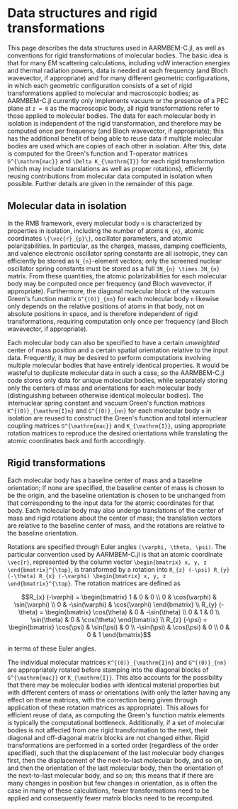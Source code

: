 # Data structures and rigid transformations

This page describes the data structures used in AARMBEM-C.jl, as well
as conventions for rigid transformations of molecular bodies. The
basic idea is that for many EM scattering calculations, including vdW
interaction energies and thermal radiation powers, data is needed at
each frequency (and Bloch wavevector, if appropriate) and for many
different geometric configurations, in which each geometric
configuration consists of a set of rigid transformations applied to
molecular and macroscopic bodies; as AARMBEM-C.jl currently only
implements vacuum or the presence of a PEC plane at ``z = 0`` as the
macroscopic body, all rigid transformations refer to those applied to
molecular bodies. The data for each molecular body in isolation is
independent of the rigid transformation, and therefore may be computed
once per frequency (and Bloch wavevector, if appropriate); this has
the additional benefit of being able to reuse data if multiple
molecular bodies are used which are copies of each other in
isolation. After this, data is computed for the Green's function and
T-operator matrices ``G^{\mathrm{mac}}`` and ``\Delta K_{\mathrm{I}}``
for each rigid transformation (which may include translations as well
as proper rotations), efficiently reusing contributions from molecular
data computed in isolation when possible. Further details are given in
the remainder of this page.

## Molecular data in isolation

In the RMB framework, every molecular body ``n`` is characterized by
properties in isolation, including the number of atoms ``N_{n}``,
atomic coordinates ``\{\vec{r}_{p}\}``, oscillator parameters, and
atomic polarizabilities. In particular, as the charges, masses,
damping coefficients, and valence electronic oscillator spring
constants are all isotropic, they can efficiently be stored as
``N_{n}``-element vectors; only the screened nuclear oscillator spring
constants must be stored as a full ``3N_{n} \times 3N_{n}``
matrix. From these quantities, the atomic polarizabilities for each
molecular body may be computed once per frequency (and Bloch
wavevector, if appropriate). Furthermore, the diagonal molecular block
of the vacuum Green's function matrix ``G^{(0)}_{nn}`` for each
molecular body ``n`` likewise only depends on the relative positions
of atoms in that body, not on absolute positions in space, and is
therefore independent of rigid transformations, requiring computation
only once per frequency (and Bloch wavevector, if appropriate).

Each molecular body can also be specified to have a certain
*unweighted* center of mass position and a certain spatial orientation
relative to the input data. Frequently, it may be desired to perform
computations involving multiple molecular bodies that have entirely
identical properties. It would be wasteful to duplicate molecular data
in such a case, so the AARMBEM-C.jl code stores only data for unique
molecular bodies, while separately storing only the centers of mass
and orientations for each molecular body (distinguishing between
otherwise identical molecular bodies). The internuclear spring
constant and vacuum Green's function matrices
``K^{(0)}_{\mathrm{I}n}`` and ``G^{(0)}_{nn}`` for each molecular body
``n`` in isolation are reused to construct the Green's function and
total internuclear coupling matrices ``G^{\mathrm{mac}}`` and
``K_{\mathrm{I}}``, using appropriate rotation matrices to reproduce
the desired orientations while translating the atomic coordinates back
and forth accordingly.

## Rigid transformations

Each molecular body has a baseline center of mass and a baseline
orientation; if none are specified, the baseline center of mass is
chosen to be the origin, and the baseline orientation is chosen to be
unchanged from that corresponding to the input data for the atomic
coordinates for that body. Each molecular body may also undergo
translations of the center of mass and rigid rotations about the
center of mass; the translation vectors are relative to the baseline
center of mass, and the rotations are relative to the baseline
orientation.

Rotations are specified through Euler angles ``(\varphi, \theta,
\psi)``. The particular convention used by AARMBEM-C.jl is that an
atomic coordinate ``\vec{r}``, represented by the column vector
``\begin{bmatrix} x, y, z \end{bmatrix}^{\top}``, is transformed by a
rotation into ``R_{z} (-\psi) R_{y} (-\theta) R_{x} (-\varphi)
\begin{bmatrix} x, y, z \end{bmatrix}^{\top}``. The rotation matrices
are defined as
```math
R_{x} (-\varphi) = \begin{bmatrix}
1 & 0 & 0 \\
0 & \cos(\varphi) & \sin(\varphi) \\
0 & -\sin(\varphi) & \cos(\varphi)
\end{bmatrix} \\
R_{y} (-\theta) = \begin{bmatrix}
\cos(\theta) & 0 & -\sin(\theta) \\
0 & 1 & 0 \\
\sin(\theta) & 0 & \cos(\theta)
\end{bmatrix} \\
R_{z} (-\psi) = \begin{bmatrix}
\cos(\psi) & \sin(\psi) & 0 \\
-\sin(\psi) & \cos(\psi) & 0 \\
0 & 0 & 1
\end{bmatrix}
```
in terms of these Euler angles.

The individual molecular matrices ``K^{(0)}_{\mathrm{I}n}`` and
``G^{(0)}_{nn}`` are appropriately rotated before stamping into the
diagonal blocks of ``G^{\mathrm{mac}}`` or ``K_{\mathrm{I}}``. This
also accounts for the possibility that there may be molecular bodies
with identical material properties but with different centers of mass
or orientations (with only the latter having any effect on these
matrices, with the correction being given through application of these
rotation matrices as appropriate). This allows for efficient reuse of
data, as computing the Green's function matrix elements is typically
the computational bottleneck. Additionally, if a set of molecular
bodies is not affected from one rigid transformation to the next,
their diagonal and off-diagonal matrix blocks are not changed
either. Rigid transformations are performed in a sorted order
(regardless of the order specified), such that the displacement of the
last molecular body changes first, then the displacement of the
next-to-last molecular body, and so on, and then the orientation of
the last molecular body, then the orientation of the next-to-last
molecular body, and so on; this means that if there are many changes
in position but few changes in orientation, as is often the case in
many of these calculations, fewer transformations need to be applied
and consequently fewer matrix blocks need to be recomputed.